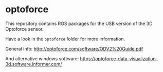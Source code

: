 # optoforce
This repository contains ROS packages for the USB version of the 3D Optoforce sensor.

Have a look in the `optoforce` folder for more information.

General info:
http://optoforce.com/software/ODV2%20Guide.pdf

And alternative windows software:
https://optoforce-data-visualization-3d.software.informer.com/
